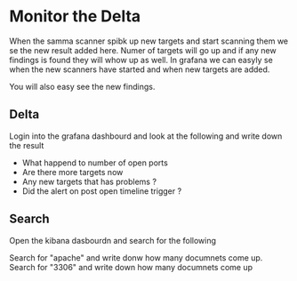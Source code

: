 # Monitor the Delta
When the samma scanner spibk up new targets and start scanning them we se the new result added here. Numer of targets will go up and
if any new findings is found they will whow up as well.
In grafana we can easyly se when the new scanners have started and when new targets are added.

You will also easy see the new findings.




## Delta
Login into the grafana dashbourd and look at the following and write down the result


- What happend to number of open ports
- Are there more targets now
- Any new targets that has problems ?
- Did the alert on post open timeline trigger ?


## Search 
Open the kibana dasbourdn and search for the following


Search for "apache" and write donw how many documnets come up.
Search for "3306" and write down how many documnets come up





